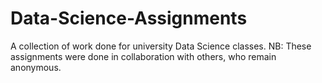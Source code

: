 # Data-Science-Assignments
A collection of work done for university Data Science classes. NB: These assignments were done in collaboration with others, who remain anonymous. 
